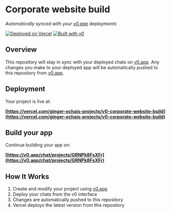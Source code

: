# Corporate website build

*Automatically synced with your [v0.app](https://v0.app) deployments*

[![Deployed on Vercel](https://img.shields.io/badge/Deployed%20on-Vercel-black?style=for-the-badge&logo=vercel)](https://vercel.com/ginger-ochais-projects/v0-corporate-website-build)
[![Built with v0](https://img.shields.io/badge/Built%20with-v0.app-black?style=for-the-badge)](https://v0.app/chat/projects/GRNPk8FsXFr)

## Overview

This repository will stay in sync with your deployed chats on [v0.app](https://v0.app).
Any changes you make to your deployed app will be automatically pushed to this repository from [v0.app](https://v0.app).

## Deployment

Your project is live at:

**[https://vercel.com/ginger-ochais-projects/v0-corporate-website-build](https://vercel.com/ginger-ochais-projects/v0-corporate-website-build)**

## Build your app

Continue building your app on:

**[https://v0.app/chat/projects/GRNPk8FsXFr](https://v0.app/chat/projects/GRNPk8FsXFr)**

## How It Works

1. Create and modify your project using [v0.app](https://v0.app)
2. Deploy your chats from the v0 interface
3. Changes are automatically pushed to this repository
4. Vercel deploys the latest version from this repository
